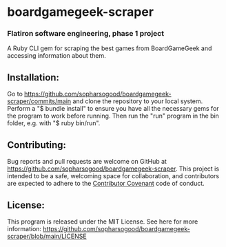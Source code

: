 # boardgamegeek-scraper
### Flatiron software engineering, phase 1 project

A Ruby CLI gem for scraping the best games from BoardGameGeek and accessing information about them.

## Installation:

Go to https://github.com/sopharsogood/boardgamegeek-scraper/commits/main and clone the repository to your local system. Perform a "$ bundle install" to ensure you have all the necessary gems for the program to work before running. Then run the "run" program in the bin folder, e.g. with "$ ruby bin/run".

## Contributing:

Bug reports and pull requests are welcome on GitHub at https://github.com/sopharsogood/boardgamegeek-scraper. This project is intended to be a safe, welcoming space for collaboration, and contributors are expected to adhere to the [Contributor Covenant](contributor-covenant.org) code of conduct.

## License:

This program is released under the MIT License. See here for more information:
https://github.com/sopharsogood/boardgamegeek-scraper/blob/main/LICENSE